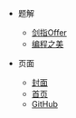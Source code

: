 * 题解
  * [剑指Offer](solution/coding-interview.md)
  * [编程之美](solution/the-beauty-of-programming.md)

* 页面
  * [封面]()
  * [首页](README)
  * [GitHub](https://github.com/yanglbme)